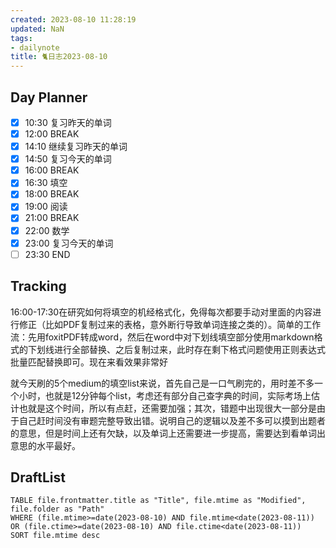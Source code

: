 ```yaml
---
created: 2023-08-10 11:28:19
updated: NaN
tags: 
- dailynote
title: 🐈日志2023-08-10
---
```


## Day Planner
- [x] 10:30 复习昨天的单词
- [x] 12:00 BREAK
- [x] 14:10 继续复习昨天的单词
- [x] 14:50 复习今天的单词
- [x] 16:00 BREAK
- [x] 16:30 填空
- [x] 18:00 BREAK
- [x] 19:00 阅读
- [x] 21:00 BREAK
- [x] 22:00 数学
- [x] 23:00 复习今天的单词
- [ ] 23:30 END

## Tracking
16:00-17:30在研究如何将填空的机经格式化，免得每次都要手动对里面的内容进行修正（比如PDF复制过来的表格，意外断行导致单词连接之类的）。简单的工作流：先用foxitPDF转成word，然后在word中对下划线填空部分使用markdown格式的下划线进行全部替换、之后复制过来，此时存在剩下格式问题使用正则表达式批量匹配替换即可。现在来看效果非常好

就今天刷的5个medium的填空list来说，首先自己是一口气刷完的，用时差不多一个小时，也就是12分钟每个list，考虑还有部分自己查字典的时间，实际考场上估计也就是这个时间，所以有点赶，还需要加强；其次，错题中出现很大一部分是由于自己赶时间没有审题完整导致出错。说明自己的逻辑以及差不多可以摸到出题者的意思，但是时间上还有欠缺，以及单词上还需要进一步提高，需要达到看单词出意思的水平最好。



## DraftList
<!--此处显示今日新增或修改的草稿或其它非文献笔记文件-->

```dataview
TABLE file.frontmatter.title as "Title", file.mtime as "Modified", file.folder as "Path"
WHERE (file.mtime>=date(2023-08-10) AND file.mtime<date(2023-08-11)) OR (file.ctime>=date(2023-08-10) AND file.ctime<date(2023-08-11))
SORT file.mtime desc
```
